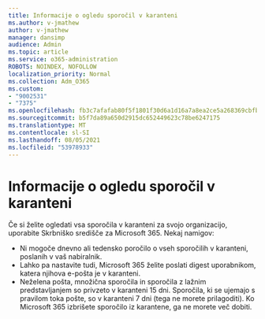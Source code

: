 ```yaml
---
title: Informacije o ogledu sporočil v karanteni
ms.author: v-jmathew
author: v-jmathew
manager: dansimp
audience: Admin
ms.topic: article
ms.service: o365-administration
ROBOTS: NOINDEX, NOFOLLOW
localization_priority: Normal
ms.collection: Adm_O365
ms.custom:
- "9002531"
- "7375"
ms.openlocfilehash: fb3c7afafab80f5f1801f30d6a1d16a7a8ea2ce5a268369cbfb41787e7a2cbc4
ms.sourcegitcommit: b5f7da89a650d2915dc652449623c78be6247175
ms.translationtype: MT
ms.contentlocale: sl-SI
ms.lasthandoff: 08/05/2021
ms.locfileid: "53978933"
---
```

# <a name="info-about-viewing-quarantined-messages"></a>Informacije o ogledu sporočil v karanteni

Če si želite ogledati vsa sporočila v karanteni za svojo organizacijo, uporabite Skrbniško središče za Microsoft 365. Nekaj namigov:

- Ni mogoče dnevno ali tedensko poročilo o vseh sporočilih v karanteni, poslanih v vaš nabiralnik.
- Lahko pa nastavite tudi, Microsoft 365 želite poslati digest uporabnikom, katera njihova e-pošta je v karanteni.
- Neželena pošta, množična sporočila in sporočila z lažnim predstavljanjem so privzeto v karanteni 15 dni. Sporočila, ki se ujemajo s pravilom toka pošte, so v karanteni 7 dni (tega ne morete prilagoditi). Ko Microsoft 365 izbrišete sporočilo iz karantene, ga ne morete več dobiti.
